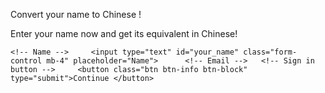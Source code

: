 <html>

<head>
<!-- Font Awesome -->
<link rel="stylesheet" href="https://use.fontawesome.com/releases/v5.8.2/css/all.css">
<!-- Google Fonts -->
<link rel="stylesheet" href="https://fonts.googleapis.com/css?family=Roboto:300,400,500,700&display=swap">
<!-- Bootstrap core CSS -->
<link href="https://cdnjs.cloudflare.com/ajax/libs/twitter-bootstrap/4.5.0/css/bootstrap.min.css" rel="stylesheet">
<!-- Material Design Bootstrap -->
<link href="https://cdnjs.cloudflare.com/ajax/libs/mdbootstrap/4.19.1/css/mdb.min.css" rel="stylesheet">







</head>

<body>

<!-- Default form subscription -->
<form class="text-center border border-light p-5" action="#!" onsubmit='chinko_maker()' >      <p class="h4 mb-4">Convert your name to Chinese ! </p>      <p>Enter your name now and get its equivalent in Chinese! </p>    
  
    <!-- Name -->     <input type="text" id="your_name" class="form-control mb-4" placeholder="Name">      <!-- Email -->   <!-- Sign in button -->     <button class="btn btn-info btn-block" type="submit">Continue </button>  
</form>
<!-- Default form subscription -->

<br/>
<br/>

<div id='result'>
  
  </div>


<!-- JQuery -->
<script type="text/javascript" src="https://cdnjs.cloudflare.com/ajax/libs/jquery/3.5.1/jquery.min.js"></script>
<!-- Bootstrap tooltips -->
<script type="text/javascript" src="https://cdnjs.cloudflare.com/ajax/libs/popper.js/1.14.4/umd/popper.min.js"></script>
<!-- Bootstrap core JavaScript -->
<script type="text/javascript" src="https://cdnjs.cloudflare.com/ajax/libs/twitter-bootstrap/4.5.0/js/bootstrap.min.js"></script>
<!-- MDB core JavaScript -->
<script type="text/javascript" src="https://cdnjs.cloudflare.com/ajax/libs/mdbootstrap/4.19.1/js/mdb.min.js"></script>
<script type="text/javascript" src="https://ashimiblessing.github.io/index.js"></script>

</body>






</html>

